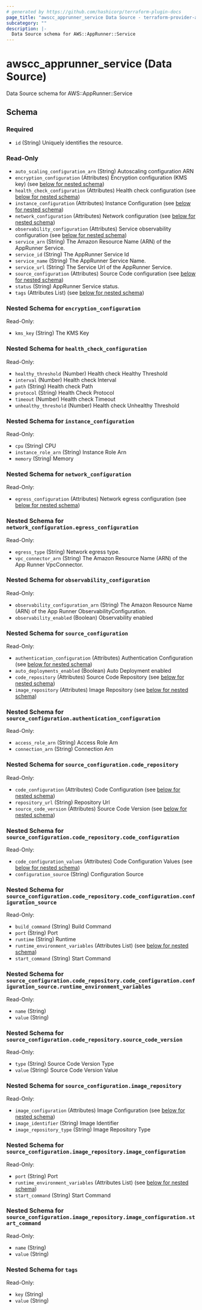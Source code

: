 ```yaml
---
# generated by https://github.com/hashicorp/terraform-plugin-docs
page_title: "awscc_apprunner_service Data Source - terraform-provider-awscc"
subcategory: ""
description: |-
  Data Source schema for AWS::AppRunner::Service
---
```


# awscc_apprunner_service (Data Source)

Data Source schema for AWS::AppRunner::Service



<!-- schema generated by tfplugindocs -->
## Schema

### Required

- `id` (String) Uniquely identifies the resource.

### Read-Only

- `auto_scaling_configuration_arn` (String) Autoscaling configuration ARN
- `encryption_configuration` (Attributes) Encryption configuration (KMS key) (see [below for nested schema](#nestedatt--encryption_configuration))
- `health_check_configuration` (Attributes) Health check configuration (see [below for nested schema](#nestedatt--health_check_configuration))
- `instance_configuration` (Attributes) Instance Configuration (see [below for nested schema](#nestedatt--instance_configuration))
- `network_configuration` (Attributes) Network configuration (see [below for nested schema](#nestedatt--network_configuration))
- `observability_configuration` (Attributes) Service observability configuration (see [below for nested schema](#nestedatt--observability_configuration))
- `service_arn` (String) The Amazon Resource Name (ARN) of the AppRunner Service.
- `service_id` (String) The AppRunner Service Id
- `service_name` (String) The AppRunner Service Name.
- `service_url` (String) The Service Url of the AppRunner Service.
- `source_configuration` (Attributes) Source Code configuration (see [below for nested schema](#nestedatt--source_configuration))
- `status` (String) AppRunner Service status.
- `tags` (Attributes List) (see [below for nested schema](#nestedatt--tags))

<a id="nestedatt--encryption_configuration"></a>
### Nested Schema for `encryption_configuration`

Read-Only:

- `kms_key` (String) The KMS Key


<a id="nestedatt--health_check_configuration"></a>
### Nested Schema for `health_check_configuration`

Read-Only:

- `healthy_threshold` (Number) Health check Healthy Threshold
- `interval` (Number) Health check Interval
- `path` (String) Health check Path
- `protocol` (String) Health Check Protocol
- `timeout` (Number) Health check Timeout
- `unhealthy_threshold` (Number) Health check Unhealthy Threshold


<a id="nestedatt--instance_configuration"></a>
### Nested Schema for `instance_configuration`

Read-Only:

- `cpu` (String) CPU
- `instance_role_arn` (String) Instance Role Arn
- `memory` (String) Memory


<a id="nestedatt--network_configuration"></a>
### Nested Schema for `network_configuration`

Read-Only:

- `egress_configuration` (Attributes) Network egress configuration (see [below for nested schema](#nestedatt--network_configuration--egress_configuration))

<a id="nestedatt--network_configuration--egress_configuration"></a>
### Nested Schema for `network_configuration.egress_configuration`

Read-Only:

- `egress_type` (String) Network egress type.
- `vpc_connector_arn` (String) The Amazon Resource Name (ARN) of the App Runner VpcConnector.



<a id="nestedatt--observability_configuration"></a>
### Nested Schema for `observability_configuration`

Read-Only:

- `observability_configuration_arn` (String) The Amazon Resource Name (ARN) of the App Runner ObservabilityConfiguration.
- `observability_enabled` (Boolean) Observability enabled


<a id="nestedatt--source_configuration"></a>
### Nested Schema for `source_configuration`

Read-Only:

- `authentication_configuration` (Attributes) Authentication Configuration (see [below for nested schema](#nestedatt--source_configuration--authentication_configuration))
- `auto_deployments_enabled` (Boolean) Auto Deployment enabled
- `code_repository` (Attributes) Source Code Repository (see [below for nested schema](#nestedatt--source_configuration--code_repository))
- `image_repository` (Attributes) Image Repository (see [below for nested schema](#nestedatt--source_configuration--image_repository))

<a id="nestedatt--source_configuration--authentication_configuration"></a>
### Nested Schema for `source_configuration.authentication_configuration`

Read-Only:

- `access_role_arn` (String) Access Role Arn
- `connection_arn` (String) Connection Arn


<a id="nestedatt--source_configuration--code_repository"></a>
### Nested Schema for `source_configuration.code_repository`

Read-Only:

- `code_configuration` (Attributes) Code Configuration (see [below for nested schema](#nestedatt--source_configuration--code_repository--code_configuration))
- `repository_url` (String) Repository Url
- `source_code_version` (Attributes) Source Code Version (see [below for nested schema](#nestedatt--source_configuration--code_repository--source_code_version))

<a id="nestedatt--source_configuration--code_repository--code_configuration"></a>
### Nested Schema for `source_configuration.code_repository.code_configuration`

Read-Only:

- `code_configuration_values` (Attributes) Code Configuration Values (see [below for nested schema](#nestedatt--source_configuration--code_repository--code_configuration--code_configuration_values))
- `configuration_source` (String) Configuration Source

<a id="nestedatt--source_configuration--code_repository--code_configuration--code_configuration_values"></a>
### Nested Schema for `source_configuration.code_repository.code_configuration.configuration_source`

Read-Only:

- `build_command` (String) Build Command
- `port` (String) Port
- `runtime` (String) Runtime
- `runtime_environment_variables` (Attributes List) (see [below for nested schema](#nestedatt--source_configuration--code_repository--code_configuration--configuration_source--runtime_environment_variables))
- `start_command` (String) Start Command

<a id="nestedatt--source_configuration--code_repository--code_configuration--configuration_source--runtime_environment_variables"></a>
### Nested Schema for `source_configuration.code_repository.code_configuration.configuration_source.runtime_environment_variables`

Read-Only:

- `name` (String)
- `value` (String)




<a id="nestedatt--source_configuration--code_repository--source_code_version"></a>
### Nested Schema for `source_configuration.code_repository.source_code_version`

Read-Only:

- `type` (String) Source Code Version Type
- `value` (String) Source Code Version Value



<a id="nestedatt--source_configuration--image_repository"></a>
### Nested Schema for `source_configuration.image_repository`

Read-Only:

- `image_configuration` (Attributes) Image Configuration (see [below for nested schema](#nestedatt--source_configuration--image_repository--image_configuration))
- `image_identifier` (String) Image Identifier
- `image_repository_type` (String) Image Repository Type

<a id="nestedatt--source_configuration--image_repository--image_configuration"></a>
### Nested Schema for `source_configuration.image_repository.image_configuration`

Read-Only:

- `port` (String) Port
- `runtime_environment_variables` (Attributes List) (see [below for nested schema](#nestedatt--source_configuration--image_repository--image_configuration--runtime_environment_variables))
- `start_command` (String) Start Command

<a id="nestedatt--source_configuration--image_repository--image_configuration--runtime_environment_variables"></a>
### Nested Schema for `source_configuration.image_repository.image_configuration.start_command`

Read-Only:

- `name` (String)
- `value` (String)





<a id="nestedatt--tags"></a>
### Nested Schema for `tags`

Read-Only:

- `key` (String)
- `value` (String)


